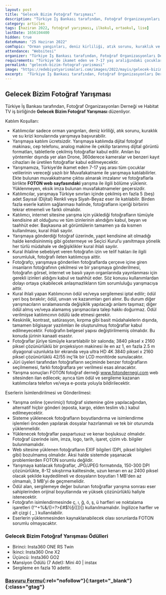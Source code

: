 ```yaml
---
layout: post
title: "Gelecek Bizim Fotoğraf Yarışması"
description: "Türkiye İş Bankası tarafından, Fotoğraf Organizasyonları Derneği ve Habitat TV iş birliğinde 'Gelecek Bizim Fotoğraf Yarışması' düzenliyor."
category: articles
tags: [haziran 2022, fotoğraf yarışması, ilkokul, ortaokul, lise]
lastDate: 1656104400
hidden: true
dateHuman: "25 Haziran 2022"
comTopic: "Orman yangınları, deniz kirliliği, atık sorunu, kuraklık ve su krizi"
attendance: "Websitesi"
organizer: "Türkiye İş Bankası tarafından, Fotoğraf Organizasyonları Derneği ve Habitat TV iş birliğinde"
requirements: "Türkiye’de ikamet eden ve 7-17 yaş aralığındaki çocuklar katılabilir."
permalink: "gelecek-bizim-fotograf-yarismasi"
image: "https://edebiyatyarismalari.com/images/2022/mayis/gelecek-bizim-fotograf-yarismasi.jpg"
excerpt:  "Türkiye İş Bankası tarafından, Fotoğraf Organizasyonları Derneği ve Habitat TV iş birliğinde <strong> Gelecek Bizim Fotoğraf Yarışması </strong> düzenliyor."
---
```


## Gelecek Bizim Fotoğraf Yarışması
Türkiye İş Bankası tarafından, Fotoğraf Organizasyonları Derneği ve Habitat TV iş birliğinde **Gelecek Bizim Fotoğraf Yarışması** düzenliyor.


Katılım Koşulları:
- Katılımcılar sadece orman yangınları, deniz kirliliği, atık sorunu, kuraklık ve su krizi konularında yarışmaya başvurabilir.
- Yarışmaya katılım ücretsizdir. Yarışmaya katılımda dijital fotoğraf makinası, cep telefonu, analog makine ile çekilip taranmış dijital görüntü formatları, tabletlerle çekilmiş fotoğraflar kabul edilir. Anılan bu yöntemler dışında yer alan Drone, 360derece kameralar ve benzeri kayıt cihazları ile üretilen fotoğraflar kabul edilmeyecektir. 
- Yarışmamıza, Türkiye’de ikamet eden 7-17 yaş arası tüm çocuklar velilerinin vereceği yazılı bir Muvafakatname ile yarışmaya katılabilirler. Ekte bulunan muvakkatname çıktısı alınarak imzalanır ve fotoğraflarla birlikte **FOTON web sayfasındaki** yarışma ile ilgili bölüme yüklenir. Yüklenmeyen, eksik imza bulunan muvafakatnameler geçersizdir.
- Katılımcılar, yarışmaya Türkiye sınırları içinde çekilmiş en fazla 5 (beş) adet Sayısal (Dijital) Renkli veya Siyah-Beyaz eser ile katılabilir. Birden fazla eserle katılım sağlanması halinde, fotoğrafların içeriği birbirini tekrar etmemeli ve farklı olmalıdır.
- Katılımcı, internet sitesine yarışma için yüklediği fotoğrafların tümüyle kendisine ait olduğunu ve tüm izinlerinin alındığını kabul, beyan ve taahhüt eder. Başkasına ait görüntülerin tamamen ya da kısmen kullanılması, kural ihlali sayılır.
- Yarışmaya gönderdiği fotoğraf üzerinde, yapıt kendisine ait olmadığı halde kendisininmiş gibi göstermeye ve Seçici Kurul’u yanıltmaya yönelik her türlü müdahale ve değişiklikler kural ihlali sayılır.
- Kural ihlaline sebebiyet veren fotoğrafın izin ve telif hakları ile ilgili sorumluluk, fotoğrafı ileten katılımcıya aittir.
- Fotoğrafçı, yarışmaya gönderilen fotoğraflarda çerçeve içine giren insanların fotoğrafının çekilmesi ve bir yarışmaya gönderilmesi, fotoğrafın görsel, internet ve basılı yayın organlarında yayınlanması için gerekli izinleri aldığını kabul ve taahhüt eder. Söz konusu kullanımlardan dolayı ortaya çıkabilecek anlaşmazlıkların tüm sorumluluğu yarışmacıya aittir.
- Kural ihlali yapan Katılımcının ödül ve/veya sergilemesi iptal edilir; ödül yeri boş bırakılır; ödül, unvan ve kazanımları geri alınır. Bu durum diğer yarışmacıların sıralamasında değişiklik yapılacağı anlamı taşımaz; diğer ödül almış ve/veya alamamış yarışmacılara talep hakkı doğurmaz. Ödül verilmişse katılımcının ödülü iade etmesi gerekir.
- Keskinlik, kontrast, satürasyon, kırpma gibi basit müdahalelerin dışında, tamamen bilgisayar yazılımları ile oluşturulmuş fotoğraflar kabul edilmeyecektir. Fotoğrafın belgesel yapısı değiştirilmemiş olmalıdır. Bu konuda jürinin kanaati esastır.
- Fotoğraflar jüriye tümüyle karartılabilir bir salonda; 3840 piksel x 2160 piksel çözünürlüklü bir projeksiyon makinesi ile en az 1, en fazla 2.5 m diyagonal uzunlukta bir ekranda veya ultra HD 4K 3840 piksel x 2160 piksel çözünürlüklü 42/55 inç’lik bir LCD monitörde sunulacaktır.
- Jüri üyeleri tarafından fotoğrafların seçiminde benzer fotoğrafların seçilmemesi, farklı fotoğraflara yer verilmesi esas alınacaktır.
- Yarışma sonuçları FOTON fotoğraf derneği www.fotondernegi.com web sitesinden ilan edilecek; ayrıca tüm ödül ve sergileme kazanan katılımcılara telefon ve/veya e-posta yoluyla bildirilecektir.


Eserlerin İsimlendirilmesi ve Gönderilmesi:
- Yarışma online (çevrimiçi) fotoğraf sistemine göre yapılacağından, alternatif hiçbir gönderi (eposta, kargo, elden teslim vb.) kabul edilmeyecektir.
- Sisteme yüklenecek fotoğrafların boyutlandırma ve isimlendirme işlemleri önceden yapılarak dosyalar hazırlanmalı ve tek bir oturumda yüklenmelidir.
- Yüklenecek fotoğraflar paspartusuz ve kenar boşluksuz olmalıdır. Fotoğraf üzerinde isim, imza, logo, tarih, işaret, çizim vb. bilgiler bulunmamalıdır.
- Web sitesine yüklenen fotoğrafların EXIF bilgileri (DPI, piksel bilgileri gibi) bozulmamış olmalıdır. Aksi halde sistemde yaşanacak problemlerden FOTON sorumlu değildir.
- Yarışmaya katılacak fotoğraflar, JPG/JPEG formatında, 150-300 DPI çözünürlükte, 8-12 sıkıştırma kalitesinde, uzun kenarı en az 2400 piksel olacak şekilde kaydedilmeli ve dosyaların boyutları 1 MB'den az olmamalı, 3 MB’yi de geçmemelidir.
- Ödül alan, sergilemeye değer bulunan fotoğraflar yarışma sonrası eser sahiplerinden orijinal boyutlarında ve yüksek çözünürlüklü haliyle istenecektir.
- Fotoğrafın isimlendirmesinde ç, ı, ğ, ö, ş, ü harfleri ve noktalama işaretleri (!’^+%&/()=?>£#$½§{[]}\|) kullanılmamalıdır. İngilizce harfler ve alt çizgi ( _ ) kullanılabilir.
- Eserlerin yüklenmesinden kaynaklanabilecek olası sorunlarda FOTON sorumlu olmayacaktır.

### Gelecek Bizim Fotoğraf Yarışması Ödülleri
- Birinci: Insta360 ONE RS Twin
- İkinci: Insta360 One X2
- Üçüncü: Insta360 GO2
- Mansiyon Ödülü (7 Adet): Mini 40 | instax
- Sergileme en fazla 10 adettir.


### [Başvuru Formu](https://fotondernegi.com/gelecek-bizim/?ref=edebiyatyarismalari.com){:rel="nofollow"}{:target="_blank"}{:class="gtag"}